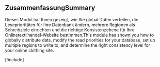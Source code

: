 ## <a name="summary"></a><span data-ttu-id="02051-101">Zusammenfassung</span><span class="sxs-lookup"><span data-stu-id="02051-101">Summary</span></span>

<span data-ttu-id="02051-102">Dieses Modul hat Ihnen gezeigt, wie Sie global Daten verteilen, die Leseprioritäten für Ihre Datenbank ändern, mehrere Regionen als Schreibziele einrichten und die richtige Konsistenzebene für Ihre Onlinetextilhandel-Website bestimmen.</span><span class="sxs-lookup"><span data-stu-id="02051-102">This module has shown you how to globally distribute data, modify the read priorities for your database, set up multiple regions to write to, and determine the right consistency level for your online clothing site.</span></span>

<!-- Cleanup sandbox -->
[!include[](../../../includes/azure-sandbox-cleanup.md)]

